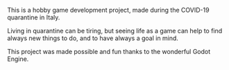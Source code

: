 This is a hobby game development project, made during the COVID-19 quarantine in Italy.

Living in quarantine can be tiring, but seeing life as a game can help to find always new things to do, and to have always a goal in mind.

This project was made possible and fun thanks to the wonderful Godot Engine.
